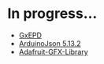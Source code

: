 
# In progress...

* [GxEPD](https://github.com/ZinggJM/GxEPD)
* [ArduinoJson 5.13.2](https://github.com/bblanchon/ArduinoJson)
* [Adafruit-GFX-Library](https://github.com/adafruit/Adafruit-GFX-Library)
